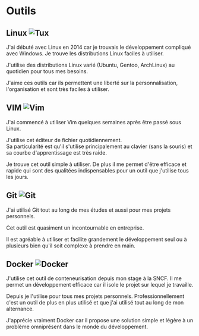 # Outils

## Linux <img alt="Tux" src="/portfolio/img/tux.png" style="max-height: 1em">

J'ai débuté avec Linux en 2014 car je trouvais le développement compliqué avec Windows.
Je trouve les distributions Linux faciles à utiliser.

J'utilise des distributions Linux varié (Ubuntu, Gentoo, ArchLinux) au quotidien pour tous mes besoins.

J'aime ces outils car ils permettent une liberté sur la personnalisation, l'organisation et sont très faciles à utiliser.

## VIM <img alt="Vim" src="/portfolio/img/vim.png" style="max-height: 1em">

J'ai commencé à utiliser Vim quelques semaines après être passé sous Linux.

J'utilise cet éditeur de fichier quotidiennement.  
Sa particularité est qu'il s'utilise principalement au clavier (sans la souris) et sa courbe d'apprentissage est très raide.

Je trouve cet outil simple à utiliser. De plus il me permet d'être efficace et rapide qui sont des qualitées indispensables pour un outil que
j'utilise tous les jours.

## Git <img alt="Git" src="/portfolio/img/git-icon.png" style="max-height: 1em">

J'ai utilisé Git tout au long de mes études et aussi pour mes projets personnels.

Cet outil est quasiment un incontournable en entreprise.

Il est agréable à utiliser et facilite grandement le développement seul ou à plusieurs bien qu'il soit complexe à prendre en main.

## Docker <img alt="Docker" src="/portfolio/img/docker.png" style="max-height: 1em">

J'utilise cet outil de conteneurisation depuis mon stage à la SNCF. Il me permet un développement efficace car il isole le projet sur
lequel je travaille.

Depuis je l'utilise pour tous mes projets personnels. Professionnellement c'est un outil de plus en plus utilisé et que j'ai utilisé
tout au long de mon alternance.

J'apprécie vraiment Docker car il propose une solution simple et légère à un problème omniprésent dans le monde du développement.
